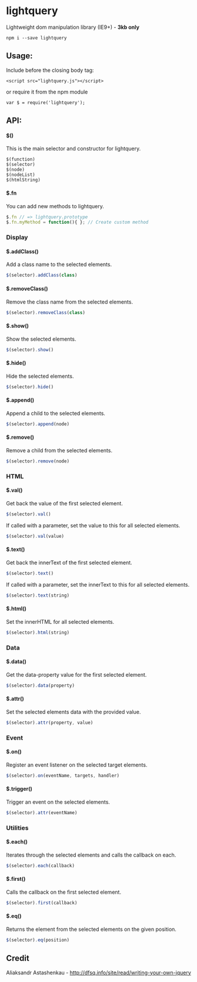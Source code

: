 # lightquery
Lightweight dom manipulation library (IE9+) - **3kb only**
```
npm i --save lightquery
```

## Usage:
Include before the closing body tag:
```
<script src="lightquery.js"></script>
```
or require it from the npm module
```
var $ = require('lightquery');
```

## API:
#### $()

This is the main selector and constructor for lightquery.
```
$(function)
$(selector)
$(node)
$(nodeList)
$(htmlString)
```
#### $.fn
You can add new methods to lightquery.
```js
$.fn // => lightquery.prototype
$.fn.myMethod = function(){ }; // Create custom method
```

### Display
#### $.addClass()
Add a class name to the selected elements.
```js
$(selector).addClass(class)
```
#### $.removeClass()
Remove the class name from the selected elements.
```js
$(selector).removeClass(class)
```
#### $.show()
Show the selected elements.
```js
$(selector).show()
```
#### $.hide()
Hide the selected elements.
```js
$(selector).hide()
```
#### $.append()
Append a child to the selected elements.
```js
$(selector).append(node)
```
#### $.remove()
Remove a child from the selected elements.
```js
$(selector).remove(node)
```

### HTML
#### $.val()
Get back the value of the first selected element.
```js
$(selector).val()
```
If called with a parameter, set the value to this for all selected elements.
```js
$(selector).val(value)
```
#### $.text()
Get back the innerText of the first selected element.
```js
$(selector).text()
```
If called with a parameter, set the innerText to this for all selected elements.
```js
$(selector).text(string)
```
#### $.html()
Set the innerHTML for all selected elements.
```js
$(selector).html(string)
```

### Data
#### $.data()
Get the data-property value for the first selected element.
```js
$(selector).data(property)
```
#### $.attr()
Set the selected elements data with the provided value.
```js
$(selector).attr(property, value)
```

### Event
#### $.on()
Register an event listener on the selected target elements.
```js
$(selector).on(eventName, targets, handler)
```

#### $.trigger()
Trigger an event on the selected elements.
```js
$(selector).attr(eventName)
```

### Utilities
#### $.each()
Iterates through the selected elements and calls the callback on each.
```js
$(selector).each(callback)
```
#### $.first()
Calls the callback on the first selected element.
```js
$(selector).first(callback)
```

#### $.eq()
Returns the element from the selected elements on the given position.
```js
$(selector).eq(position)
```

## Credit
Aliaksandr Astashenkau - http://dfsq.info/site/read/writing-your-own-jquery
